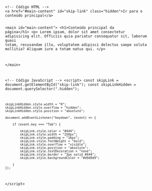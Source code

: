 <Code language='html'>
&lt;!-- Código HTML --&gt;
&lt;a href="#main-content" id="skip-link" class="hidden"&gt;Ir para o conteúdo principal&lt;/a&gt;

&lt;main id="main-content"&gt;
    &lt;h1&gt;Conteúdo principal da página&lt;/h1&gt;
    &lt;p&gt;
        Lorem ipsum, dolor sit amet consectetur adipisicing elit. Officiis quia 
        pariatur consequatur sit, laborum quasi totam, recusandae illo, voluptatem 
        adipisci delectus saepe soluta mollitia? Aliquam iure a totam natus qui.
    &lt;/p&gt;

&lt;/main&gt;

&lt;!-- Código JavaScript --&gt;
&lt;script&gt;
    const skipLink = document.getElementById("skip-link");
    const skipLinkHidden = document.querySelector(".hidden");

    skipLinkHidden.style.width = "0";
    skipLinkHidden.style.overflow = "hidden";
    skipLinkHidden.style.position = "absolute";

    document.addEventListener("keydown", (event) => {

        if (event.key === "Tab") {

            skipLink.style.color = "#444";
            skipLink.style.width = "250px";
            skipLink.style.padding = "16px";
            skipLink.style.fontWeight = "bold";
            skipLink.style.overflow = "visible";
            skipLink.style.position = "absolute";
            skipLink.style.textDecoration = "none";
            skipLink.style.border = "3px solid #444";
            skipLink.style.backgroundColor = "#d9d9d9";

        }
    });
&lt;/script&gt;
</Code>
